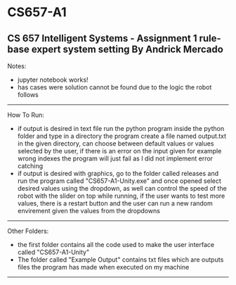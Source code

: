 # CS657-A1
CS 657 Intelligent Systems - Assignment 1 rule-base expert system setting
By Andrick Mercado
-----------------------------------------------------------------------------------------------
Notes:
* jupyter notebook works!
* has cases were solution cannot be found due to the logic the robot follows
-----------------------------------------------------------------------------------------------
How To Run:

* if output is desired in text file run the python program inside the python folder and type 
in a directory the program create a file named output.txt in the given directory, can choose 
between default values or values selected by the user, if there is an error on the input given 
for example wrong indexes the program will just fail as I did not implement error catching
* if output is desired with graphics, go to the folder called releases and run the program 
called "CS657-A1-Unity.exe" and once opened select desired values using the dropdown, as well 
can control the speed of the robot with the slider on top while running, if the user wants
to test more values, there is a restart button and the user can run a new random envirement 
given the values from the dropdowns
-----------------------------------------------------------------------------------------------
Other Folders:
* the first folder contains all the code used to make the user interface called "CS657-A1-Unity"
* The folder called "Example Output" contains txt files which are outputs files the program has 
made when executed on my machine
-----------------------------------------------------------------------------------------------

